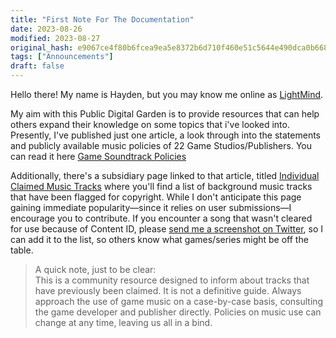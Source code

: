 ```yaml
---
title: "First Note For The Documentation"
date: 2023-08-26
modified: 2023-08-27
original_hash: e9067ce4f80b6fcea9ea5e8372b6d710f460e51c5644e490dca0b668c9921818
tags: ["Announcements"]
draft: false
---
```



Hello there! My name is Hayden, but you may know me online as [LightMind](https://twitter.com/ItsLightMind).

My aim with this Public Digital Garden is to provide resources that can help others expand their knowledge on some topics that i've looked into. Presently, I've published just one article, a look through into the statements and publicly available music policies of 22 Game Studios/Publishers. You can read it here [Game Soundtrack Policies](/posts/game-soundtrack-policies)

Additionally, there's a subsidiary page linked to that article, titled [Individual Claimed Music Tracks](/posts/individual-claimed-music-tracks) where you'll find a list of background music tracks that have been flagged for copyright. While I don't anticipate this page gaining immediate popularity—since it relies on user submissions—I encourage you to contribute. If you encounter a song that wasn't cleared for use because of Content ID, please [send me a screenshot on Twitter](https://twitter.com/itslightmind), so I can add it to the list, so others know what games/series might be off the table.

> A quick note, just to be clear:  
> This is a community resource designed to inform about tracks that have previously been claimed. It is not a definitive guide. Always approach the use of game music on a case-by-case basis, consulting the game developer and publisher directly. Policies on music use can change at any time, leaving us all in a bind.

